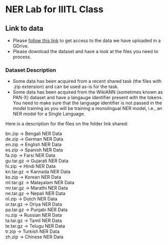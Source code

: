 # NER Lab for IIITL Class

## Link to data

* Please [follow this link](https://drive.google.com/drive/folders/19QbfqC-E-LFcAfnRe_DtP_co9m91p_mC?usp=sharing) to get access to the data we have uploaded in a GDrive. 
* Please download the dataset and have a look at the files you need to process.

### Dataset Description

* Some data has been acquired from a recent shared task (the files with .zip extension) and can be used as-is for the task.
* Some data has been acquired from the WikiANN (sometimes known as PAN-X) dataset and have a langauge identifier present with the tokens. You need to make sure that the language identifier is not passed in the model training as you will be training a monolingual NER model, i.e., an NER model for a Single Language.

Here is a description for the files on the folder link shared:

bn.zip -> Bengali NER Data<br/>
de.zip -> German NER Data<br/>
en.zip -> English NER Data<br/>
es.zip -> Spanish NER Data<br/>
fa.zip -> Farsi NER Data<br/>
gu.tar.gz -> Gujarati NER Data<br/>
hi.zip -> Hindi NER Data<br/>
kn.tar.gz -> Kannada NER Data<br/>
ko.zip -> Korean NER Data<br/>
ml.tar.gz -> Malayalam NER Data<br/>
mr.tar.gz -> Marathi NER Data<br/>
ne.tar.gz -> Nepali NER Data<br/>
nl.zip -> Dutch NER Data<br/>
or.tar.gz -> Oriya NER Data<br/>
pa.tar.gz -> Punjabi NER Data<br/>
ru.zip -> Russian NER Data<br/>
ta.tar.gz -> Tamil NER Data<br/>
te.tar.gz -> Telugu NER Data<br/>
tr.zip -> Turkish NER Data<br/>
zh.zip -> Chinese NER Data<br/>


